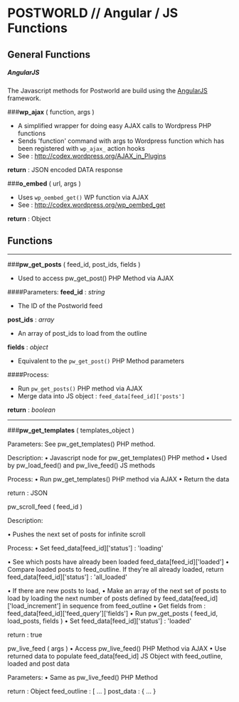 POSTWORLD // Angular / JS Functions
=========


## General Functions


##### AngularJS
The Javascript methods for Postworld are build using the [AngularJS](http://angularjs.org/) framework.


###**wp_ajax** ( function, args )
- A simplified wrapper for doing easy AJAX calls to Wordpress PHP functions
- Sends 'function' command with args to Wordpress function which has been registered with `wp_ajax_` action hooks
- See : http://codex.wordpress.org/AJAX_in_Plugins

**return** : JSON encoded DATA response


###**o_embed** ( url, args )
- Uses `wp_oembed_get()` WP function via AJAX
- See : http://codex.wordpress.org/wp_oembed_get 

**return** : Object


## Functions

------
###**pw_get_posts** ( feed_id, post_ids, fields )
- Used to access pw_get_post() PHP Method via AJAX

####Parameters:
**feed_id** : *string*
- The ID of the Postworld feed

**post_ids** : *array*
- An array of post_ids to load from the outline

**fields** : *object*
- Equivalent to the `pw_get_post()` PHP Method parameters

####Process:
- Run `pw_get_posts()` PHP method via AJAX
- Merge data into JS object : `feed_data[feed_id]['posts']`

**return** : *boolean*

------

###**pw_get_templates** ( templates_object )



Parameters:
See pw_get_templates() PHP method.


Description:
• Javascript node for pw_get_templates() PHP method
• Used by pw_load_feed() and pw_live_feed() JS methods

Process:
• Run pw_get_templates() PHP method via AJAX
• Return the data

return : JSON 




pw_scroll_feed ( feed_id )


Description:

• Pushes the next set of posts for infinite scroll

Process:
• Set feed_data[feed_id]['status'] : 'loading'

• See which posts have already been loaded feed_data[feed_id]['loaded']
• Compare loaded posts to feed_outline. If they're all already loaded, return 
     feed_data[feed_id]['status'] : 'all_loaded'

• If there are new posts to load,
     • Make an array of the next set of posts to load by loading the next number of posts defined by feed_data[feed_id]['load_increment'] in sequence from feed_outline
     • Get fields from : feed_data[feed_id]['feed_query']['fields']
     • Run pw_get_posts ( feed_id, load_posts, fields )
     • Set feed_data[feed_id]['status'] : 'loaded'


return : true


pw_live_feed ( args )
• Access pw_live_feed() PHP Method via AJAX 
• Use returned data to populate feed_data[feed_id] JS Object with feed_outline, loaded and post data

Parameters:
     • Same as pw_live_feed() PHP Method

return : Object
     feed_outline : [ … ]
     post_data : { … } 
